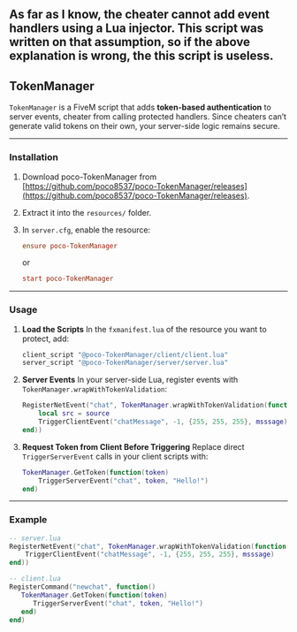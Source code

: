 ## As far as I know, the cheater cannot add event handlers using a Lua injector. This script was written on that assumption, so if the above explanation is wrong, the this script is useless.

## TokenManager

`TokenManager` is a FiveM script that adds **token-based authentication** to server events, cheater from calling protected handlers. Since cheaters can’t generate valid tokens on their own, your server-side logic remains secure.

---

### Installation

1. Download poco-TokenManager from [https://github.com/poco8537/poco-TokenManager/releases](https://github.com/poco8537/poco-TokenManager/releases).
2. Extract it into the `resources/` folder.
3. In `server.cfg`, enable the resource:

   ```cfg
   ensure poco-TokenManager
   ```

   or

   ```cfg
   start poco-TokenManager
   ```

---

### Usage

1. **Load the Scripts**
   In the `fxmanifest.lua` of the resource you want to protect, add:

   ```lua
   client_script "@poco-TokenManager/client/client.lua"
   server_script "@poco-TokenManager/server/server.lua"
   ```

2. **Server Events**
   In your server-side Lua, register events with `TokenManager.wrapWithTokenValidation`:

   ```lua
   RegisterNetEvent("chat", TokenManager.wrapWithTokenValidation(function(msssage)
       local src = source
       TriggerClientEvent("chatMessage", -1, {255, 255, 255}, msssage)
   end))
   ```

3. **Request Token from Client Before Triggering**
   Replace direct `TriggerServerEvent` calls in your client scripts with:

   ```lua
   TokenManager.GetToken(function(token)
       TriggerServerEvent("chat", token, "Hello!")
   end)
   ```

---

### Example

```lua
-- server.lua
RegisterNetEvent("chat", TokenManager.wrapWithTokenValidation(function(msssage)
    TriggerClientEvent("chatMessage", -1, {255, 255, 255}, msssage)
end))

-- client.lua
RegisterCommand("newchat", function()
   TokenManager.GetToken(function(token)
      TriggerServerEvent("chat", token, "Hello!")
   end)
end)
```
